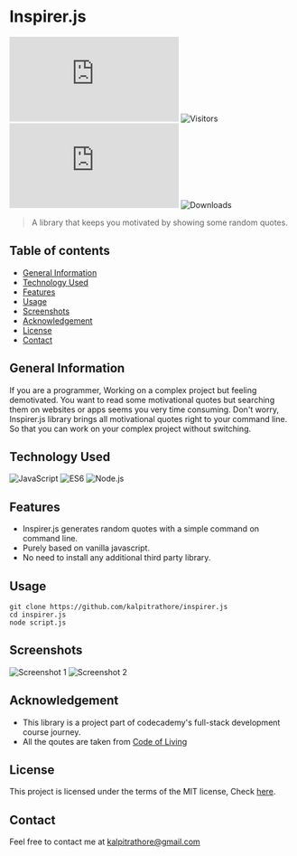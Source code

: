 # Inspirer.js
![License](https://img.shields.io/github/license/kalpitrathore/inspirer.js) ![Visitors](https://visitor-badge.glitch.me/badge?page_id=kalpitrathore.inspirer.js) ![Size](https://img.shields.io/github/size/kalpitrathore/inspirer.js/script.js) ![Downloads](https://img.shields.io/github/downloads/kalpitrathore/inspirer.js/total)

> A library that keeps you motivated by showing some random quotes.

## Table of contents
* [General Information](https://github.com/Kalpitrathore/inspirer.js#general-information)
* [Technology Used](https://github.com/Kalpitrathore/inspirer.js#technology-used)
* [Features](https://github.com/Kalpitrathore/inspirer.js#features)
* [Usage](https://github.com/Kalpitrathore/inspirer.js#usage)
* [Screenshots](https://github.com/Kalpitrathore/inspirer.js#screenshots)
* [Acknowledgement](https://github.com/Kalpitrathore/inspirer.js#acknowledgement)
* [License](https://github.com/Kalpitrathore/inspirer.js#license)
* [Contact](https://github.com/Kalpitrathore/inspirer.js#contact)

## General Information
If you are a programmer, Working on a complex project but feeling demotivated. You want to read some motivational quotes but searching them on websites or apps seems you very time consuming.
Don't worry, Inspirer.js library brings all motivational quotes right to your command line. So that you can work on your complex project without switching.

## Technology Used
![JavaScript](https://img.shields.io/badge/Javascript-blue) ![ES6](https://img.shields.io/badge/ES6-red) ![Node.js](https://img.shields.io/badge/Node.js-success)

## Features
* Inspirer.js generates random quotes with a simple command on command line.
* Purely based on vanilla javascript.
* No need to install any additional third party library.

## Usage
```
git clone https://github.com/kalpitrathore/inspirer.js
cd inspirer.js
node script.js
```

## Screenshots
![Screenshot 1](https://i.ibb.co/KzHjssL/Screenshot-from-2021-05-28-17-49-00.png)
![Screenshot 2](https://i.ibb.co/pPV2gnT/Screenshot-from-2021-05-28-17-49-08.png)

## Acknowledgement

* This library is a project part of codecademy's full-stack development course journey.
* All the qoutes are taken from [Code of Living](https://www.codeofliving.com/blog/55-powerful-short-quotes-sayings-life/)

## License
This project is licensed under the terms of the MIT license, Check [here](https://github.com/Kalpitrathore/inspirer.js/blob/master/LICENSE).

## Contact
Feel free to contact me at [kalpitrathore@gmail.com](mailto:kalpitrathore@gmail.com)